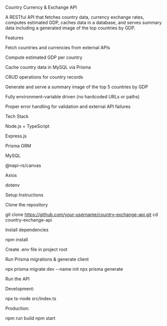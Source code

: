 Country Currency & Exchange API

A RESTful API that fetches country data, currency exchange rates, computes estimated GDP, caches data in a database, and serves summary data including a generated image of the top countries by GDP.

Features

Fetch countries and currencies from external APIs

Compute estimated GDP per country

Cache country data in MySQL via Prisma

CRUD operations for country records

Generate and serve a summary image of the top 5 countries by GDP

Fully environment-variable driven (no hardcoded URLs or paths)

Proper error handling for validation and external API failures

Tech Stack

Node.js + TypeScript

Express.js

Prisma ORM

MySQL

@napi-rs/canvas

Axios

dotenv

Setup Instructions

Clone the repository

git clone https://github.com/your-username/country-exchange-api.git
cd country-exchange-api

Install dependencies

npm install

Create .env file in project root

Run Prisma migrations & generate client

npx prisma migrate dev --name init
npx prisma generate

Run the API

Development:

npx ts-node src/index.ts

Production:

npm run build
npm start
